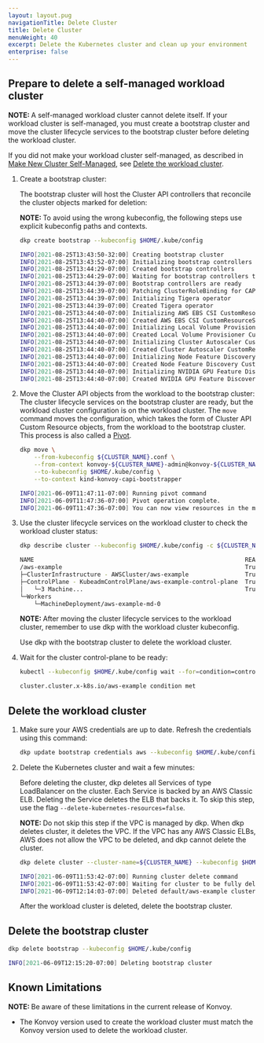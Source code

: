 ```yaml
---
layout: layout.pug
navigationTitle: Delete Cluster
title: Delete Cluster
menuWeight: 40
excerpt: Delete the Kubernetes cluster and clean up your environment
enterprise: false
---
```


## Prepare to delete a self-managed workload cluster

<p class="message--note"><strong>NOTE: </strong>A self-managed workload cluster cannot delete itself. If your workload cluster is self-managed, you must create a bootstrap cluster and move the cluster lifecycle services to the bootstrap cluster before deleting the workload cluster.</p>

If you did not make your workload cluster self-managed, as described in [Make New Cluster Self-Managed][makeselfmanaged], see [Delete the workload cluster](#delete-the-workload-cluster).

1.  Create a bootstrap cluster:

    The bootstrap cluster will host the Cluster API controllers that reconcile the cluster objects marked for deletion:

    <p class="message--note"><strong>NOTE: </strong>To avoid using the wrong kubeconfig, the following steps use explicit kubeconfig paths and contexts.</p>

    ```bash
    dkp create bootstrap --kubeconfig $HOME/.kube/config
    ```

    ```sh
    INFO[2021-08-25T13:43:50-32:00] Creating bootstrap cluster                    src="bootstrap/bootstrap.go:143"
    INFO[2021-08-25T13:43:52-07:00] Initializing bootstrap controllers            src="bootstrap/controllers.go:96"
    INFO[2021-08-25T13:44:29-07:00] Created bootstrap controllers                 src="bootstrap/controllers.go:101"
    INFO[2021-08-25T13:44:29-07:00] Waiting for bootstrap controllers to be ready  src="bootstrap/controllers.go:104"
    INFO[2021-08-25T13:44:39-07:00] Bootstrap controllers are ready               src="bootstrap/controllers.go:109"
    INFO[2021-08-25T13:44:39-07:00] Patching ClusterRoleBinding for CAPPP         src="bootstrap/controllers.go:112"
    INFO[2021-08-25T13:44:39-07:00] Initializing Tigera operator                  src="bootstrap/clusterresourceset.go:37"
    INFO[2021-08-25T13:44:39-07:00] Created Tigera operator                       src="bootstrap/clusterresourceset.go:42"
    INFO[2021-08-25T13:44:40-07:00] Initializing AWS EBS CSI CustomResourceSet    src="bootstrap/clusterresourceset.go:109"
    INFO[2021-08-25T13:44:40-07:00] Created AWS EBS CSI CustomResourceSet         src="bootstrap/clusterresourceset.go:114"
    INFO[2021-08-25T13:44:40-07:00] Initializing Local Volume Provisioner CustomResourceSet  src="bootstrap/clusterresourceset.go:116"
    INFO[2021-08-25T13:44:40-07:00] Created Local Volume Provisioner CustomResourceSet  src="bootstrap/clusterresourceset.go:121"
    INFO[2021-08-25T13:44:40-07:00] Initializing Cluster Autoscaler CustomResourceSet  src="bootstrap/clusterresourceset.go:181"
    INFO[2021-08-25T13:44:40-07:00] Created Cluster Autoscaler CustomResourceSet  src="bootstrap/clusterresourceset.go:186"
    INFO[2021-08-25T13:44:40-07:00] Initializing Node Feature Discovery CustomResourceSet  src="bootstrap/clusterresourceset.go:239"
    INFO[2021-08-25T13:44:40-07:00] Created Node Feature Discovery CustomResourceSet  src="bootstrap/clusterresourceset.go:244"
    INFO[2021-08-25T13:44:40-07:00] Initializing NVIDIA GPU Feature Discovery CustomResourceSet  src="bootstrap/clusterresourceset.go:297"
    INFO[2021-08-25T13:44:40-07:00] Created NVIDIA GPU Feature Discovery CustomResourceSet  src="bootstrap/clusterresourceset.go:302"
    ```

1.  Move the Cluster API objects from the workload to the bootstrap cluster:
    The cluster lifecycle services on the bootstrap cluster are ready, but the workload cluster configuration is on the workload cluster. The `move` command moves the configuration, which takes the form of Cluster API Custom Resource objects, from the workload to the bootstrap cluster. This process is also called a [Pivot][pivot].

    ```bash
    dkp move \
        --from-kubeconfig ${CLUSTER_NAME}.conf \
        --from-context konvoy-${CLUSTER_NAME}-admin@konvoy-${CLUSTER_NAME} \
        --to-kubeconfig $HOME/.kube/config \
        --to-context kind-konvoy-capi-bootstrapper
    ```

    ```sh
    INFO[2021-06-09T11:47:11-07:00] Running pivot command                         fromClusterKubeconfig=aws-example.conf fromClusterContext= src="move/move.go:83" toClusterKubeconfig=/home/clusteradmin/.kube/config toClusterContext=
    INFO[2021-06-09T11:47:36-07:00] Pivot operation complete.                     src="move/move.go:108"
    INFO[2021-06-09T11:47:36-07:00] You can now view resources in the moved cluster by using the --kubeconfig flag with kubectl. For example: kubectl --kubeconfig=/home/clusteradmin/.kube/config get nodes  src="move/move.go:155"
    ```

1.  Use the cluster lifecycle services on the workload cluster to check the workload cluster status:

    ```bash
    dkp describe cluster --kubeconfig $HOME/.kube/config -c ${CLUSTER_NAME}
    ```

    ```sh
    NAME                                                            READY  SEVERITY  REASON  SINCE  MESSAGE
    /aws-example                                                    True                     35s
    ├─ClusterInfrastructure - AWSCluster/aws-example                True                     4m47s
    ├─ControlPlane - KubeadmControlPlane/aws-example-control-plane  True                     36s
    │   └─3 Machine...                                              True                     4m20s
    └─Workers
        └─MachineDeployment/aws-example-md-0
    ```

     <p class="message--note"><strong>NOTE: </strong>After moving the cluster lifecycle services to the workload cluster, remember to use dkp with the workload cluster kubeconfig.</p>

    Use dkp with the bootstrap cluster to delete the workload cluster.

1.  Wait for the cluster control-plane to be ready:

    ```bash
    kubectl --kubeconfig $HOME/.kube/config wait --for=condition=controlplaneready "clusters/${CLUSTER_NAME}" --timeout=60m
    ```

    ```sh
    cluster.cluster.x-k8s.io/aws-example condition met
    ```

## Delete the workload cluster

1.  Make sure your AWS credentials are up to date. Refresh the credentials using this command:

    ```bash
    dkp update bootstrap credentials aws --kubeconfig $HOME/.kube/config
    ```

1.  Delete the Kubernetes cluster and wait a few minutes:

    Before deleting the cluster, dkp deletes all Services of type LoadBalancer on the cluster. Each Service is backed by an AWS Classic ELB. Deleting the Service deletes the ELB that backs it.
    To skip this step, use the flag `--delete-kubernetes-resources=false`.

    <p class="message--note"><strong>NOTE: </strong>Do not skip this step if the VPC is managed by dkp. When dkp deletes cluster, it deletes the VPC. If the VPC has any AWS Classic ELBs, AWS does not allow the VPC to be deleted, and dkp cannot delete the cluster.</p>

    ```bash
    dkp delete cluster --cluster-name=${CLUSTER_NAME} --kubeconfig $HOME/.kube/config
    ```

    ```sh
    INFO[2021-06-09T11:53:42-07:00] Running cluster delete command                clusterName=aws-example managementClusterKubeconfig= namespace=default src="cluster/delete.go:95"
    INFO[2021-06-09T11:53:42-07:00] Waiting for cluster to be fully deleted       src="cluster/delete.go:123"
    INFO[2021-06-09T12:14:03-07:00] Deleted default/aws-example cluster  src="cluster/delete.go:129"
    ```

    After the workload cluster is deleted, delete the bootstrap cluster.

## Delete the bootstrap cluster

```bash
dkp delete bootstrap --kubeconfig $HOME/.kube/config
```

```sh
INFO[2021-06-09T12:15:20-07:00] Deleting bootstrap cluster                    src="bootstrap/bootstrap.go:182"
```

[pivot]: https://cluster-api.sigs.k8s.io/reference/glossary.html?highlight=pivot#pivot

## Known Limitations

<p class="message--note"><strong>NOTE: </strong>Be aware of these limitations in the current release of Konvoy.</p>

- The Konvoy version used to create the workload cluster must match the Konvoy version used to delete the workload cluster.

[makeselfmanaged]: ../self-managed
